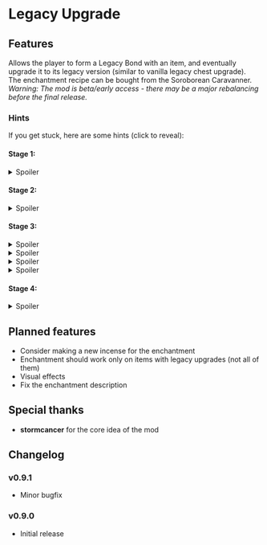 # Legacy Upgrade

## Features
Allows the player to form a Legacy Bond with an item, and eventually upgrade it to its legacy version (similar to vanilla legacy chest upgrade).  
The enchantment recipe can be bought from the Soroborean Caravanner.  
*Warning: The mod is beta/early access - there may be a major rebalancing before the final release.*

### Hints
If you get stuck, here are some hints (click to reveal):

#### Stage 1:

<details>
    <summary>Spoiler</summary>
    The enchantment process only works around noon.
</details>

#### Stage 2:

<details>
    <summary>Spoiler</summary>
    You have to put the item into a Legacy Chest to bond it.
</details>

#### Stage 3:

<details>
    <summary>Spoiler</summary>
    You must do damage while wearing the Legacy Bond enchanted item to strengthen the bond.
</details>
<details>
    <summary>Spoiler</summary>
    Any sort of damage works, even from spells.
</details>
<details>
    <summary>Spoiler</summary>
    Damage is spread evenly between each item you have equipped, so if you have multiple items with Legacy Bond enchantment equipped, each of them will bond slower.
</details>
<details>
    <summary>Spoiler</summary>
    A finished bond shows "Complete".
</details>

#### Stage 4:

<details>
    <summary>Spoiler</summary>
    Once you completed the bond, put the item into a Legacy Chest again.
</details>

## Planned features
- Consider making a new incense for the enchantment
- Enchantment should work only on items with legacy upgrades (not all of them)
- Visual effects
- Fix the enchantment description

## Special thanks
- **stormcancer** for the core idea of the mod

## Changelog

### v0.9.1
- Minor bugfix

### v0.9.0
- Initial release